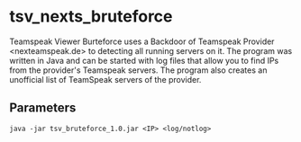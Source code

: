 # tsv_nexts_bruteforce
Teamspeak Viewer Burteforce uses a Backdoor of Teamspeak Provider <nexteamspeak.de> to detecting all running servers on it. The program was written in Java and can be started with log files that allow you to find IPs from the provider's Teamspeak servers. The program also creates an unofficial list of TeamSpeak servers of the provider.

## Parameters

```
java -jar tsv_bruteforce_1.0.jar <IP> <log/notlog>
```


